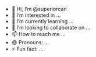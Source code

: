 - 👋 Hi, I’m @superiorcan
- 👀 I’m interested in ...
- 🌱 I’m currently learning ...
- 💞️ I’m looking to collaborate on ...
- 📫 How to reach me ...
- 😄 Pronouns: ...
- ⚡ Fun fact: ...

<!---
superiorcan/superiorcan is a ✨ special ✨ repository because its `README.md` (this file) appears on your GitHub profile.
You can click the Preview link to take a look at your changes.
--->
